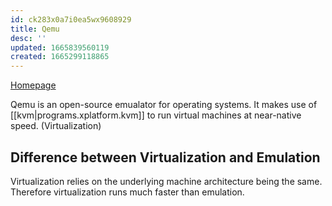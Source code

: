 ```yaml
---
id: ck283x0a7i0ea5wx9608929
title: Qemu
desc: ''
updated: 1665839560119
created: 1665299118865
---
```


[Homepage](https://www.qemu.org/)

Qemu is an open-source emualator for operating systems.
It makes use of [[kvm|programs.xplatform.kvm]] to run virtual machines at near-native speed. (Virtualization)

## Difference between Virtualization and Emulation

Virtualization relies on the underlying machine architecture being the same.
Therefore virtualization runs much faster than emulation.
